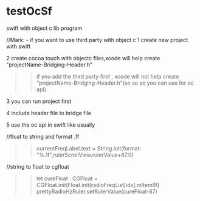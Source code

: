 # testOcSf
swift with object c lib program

//Mark: - if you want to use third party with object c 
1 create new project with swift

2 create cocoa touch with objectc files,xcode will help create "projectName-Bridging-Header.h"
>> if you add the third party first ,
xcode will not help create "projectName-Bridging-Header.h"(so so so you can use for oc api)

3 you can run project first 

4 include header file to bridge file 

5 use the oc api in swift like usually


//float to string and format .1f
 >> currentFreqLabel.text = String.init(format: "%.1f",rulerScrollView.rulerValue+87.0)
    
//string to float to cgfloat 
 >> let cureFloat : CGFloat = CGFloat.init(Float.init(radioFreqList[idx].mItem!)!)
  prettyRadioHzRuler.setRulerValue(cureFloat-87)
  

